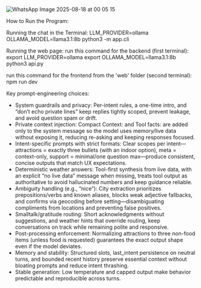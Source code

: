 
![WhatsApp Image 2025-08-18 at 00 05 15](https://github.com/user-attachments/assets/e27d8809-f5d9-41bd-9387-3fcaf8974ee7)



How to Run the Program: 

Running the chat in the Terminal: 
LLM_PROVIDER=ollama OLLAMA_MODEL=llama3.1:8b python3 -m app.cli



Running the web page:
run this command for the backend (first terminal): 
    export LLM_PROVIDER=ollama
    export OLLAMA_MODEL=llama3.1:8b
    python3 api.py

run this command for the frontend from the 'web' folder (second terminal): 
    npm run dev



Key prompt-engineering choices:

- System guardrails and privacy: Per-intent rules, a one-time intro, and “don’t echo private lines” keep replies tightly scoped, prevent leakage, and avoid question spam or drift.
- Private context injection: Compact Context: and Tool facts: are added only to the system message so the model uses memory/live data without exposing it, reducing re-asking and keeping responses focused.
- Intent-specific prompts with strict formats: Clear scopes per intent—attractions = exactly three bullets (with an indoor option), meta = context-only, support = minimal/one question max—produce consistent, concise outputs that match UX expectations.
- Deterministic weather answers: Tool-first synthesis from live data, with an explicit “no live data” message when missing, treats tool output as authoritative to avoid hallucinated numbers and keep guidance reliable.
- Ambiguity handling (e.g., “nice”): City extraction prioritizes prepositions/verbs and known aliases, blocks weak adjective fallbacks, and confirms via geocoding before setting—disambiguating compliments from locations and preventing false positives.
- Smalltalk/gratitude routing: Short acknowledgments without suggestions, and weather hints that override routing, keep conversations on track while remaining polite and responsive.
- Post-processing enforcement: Normalizing attractions to three non-food items (unless food is requested) guarantees the exact output shape even if the model deviates.
- Memory and stability: Structured slots, last_intent persistence on neutral turns, and bounded recent history preserve essential context without bloating prompts and reduce intent thrashing.
- Stable generation: Low temperature and capped output make behavior predictable and reproducible across turns.
